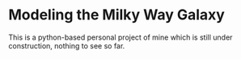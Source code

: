 # Modeling the Milky Way Galaxy

This is a python-based personal project of mine which is still under construction, nothing to see so far.
